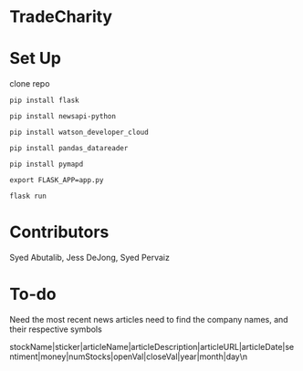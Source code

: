 # TradeCharity

# Set Up
clone repo

`pip install flask`

`pip install newsapi-python`

`pip install watson_developer_cloud`

`pip install pandas_datareader`

`pip install pymapd`

`export FLASK_APP=app.py`

`flask run`

# Contributors
Syed Abutalib, Jess DeJong, Syed Pervaiz

# To-do
Need the most recent news articles
need to find the company names, and their respective symbols

stockName|sticker|articleName|articleDescription|articleURL|articleDate|sentiment|money|numStocks|openVal|closeVal|year|month|day\n
